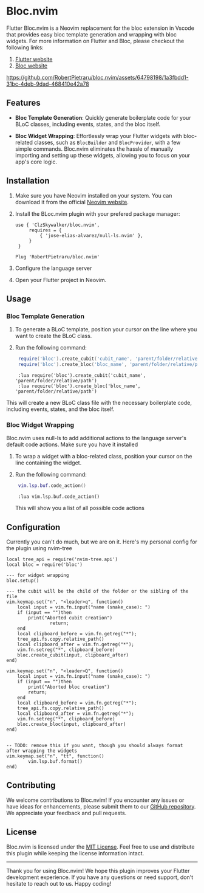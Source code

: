 # Bloc.nvim

Flutter Bloc.nvim is a Neovim replacement for the bloc extension in Vscode that provides easy bloc template generation and wrapping with bloc widgets. For more information on Flutter and Bloc, please checkout the following links:
1. [Flutter website](https://flutter.dev/)
2. [Bloc website](https://bloclibrary.dev/)


https://github.com/RobertPietraru/bloc.nvim/assets/64798198/1a3fbdd1-31bc-4deb-9dad-468410e42a78


## Features

- **Bloc Template Generation**: Quickly generate boilerplate code for your BLoC classes, including events, states, and the bloc itself. 

- **Bloc Widget Wrapping**: Effortlessly wrap your Flutter widgets with bloc-related classes, such as `BlocBuilder` and `BlocProvider`, with a few simple commands. Bloc.nvim eliminates the hassle of manually importing and setting up these widgets, allowing you to focus on your app's core logic.

## Installation

1. Make sure you have Neovim installed on your system. You can download it from the official [Neovim website](https://neovim.io/).

2. Install the BLoc.nvim plugin with your prefered package manager:

   ```Packer (lua)
   use { 'ClzSkywalker/bloc.nvim',
		requires = {
			{ 'jose-elias-alvarez/null-ls.nvim' },
		}
	}
   ```

   ```Vim-Plug (vim)
   Plug 'RobertPietraru/bloc.nvim'
   ```

3. Configure the language server

4. Open your Flutter project in Neovim.

## Usage

### Bloc Template Generation

1. To generate a BLoC template, position your cursor on the line where you want to create the BLoC class.

2. Run the following command:

   ```lua
    require('bloc').create_cubit('cubit_name', 'parent/folder/relative/path')
    require('bloc').create_bloc('bloc_name', 'parent/folder/relative/path')
   ```

   ```vim
    :lua require('bloc').create_cubit('cubit_name', 'parent/folder/relative/path')
    :lua require('bloc').create_bloc('bloc_name', 'parent/folder/relative/path')
   ```

This will create a new BLoC class file with the necessary boilerplate code, including events, states, and the bloc itself.

### Bloc Widget Wrapping
Bloc.nvim uses null-ls to add additional actions to the language server's default code actions. Make sure you have it installed

1. To wrap a widget with a bloc-related class, position your cursor on the line containing the widget.

2. Run the following command:
    ```lua
     vim.lsp.buf.code_action()
    ```

    ```vim
     :lua vim.lsp.buf.code_action()
    ```

    This will show you a list of all possible code actions

## Configuration
Currently you can't do much, but we are on it.
Here's my personal config for the plugin using nvim-tree

```
local tree_api = require('nvim-tree.api')
local bloc = require('bloc')

--- for widget wrapping
bloc.setup()

--- the cubit will be the child of the folder or the sibling of the file
vim.keymap.set("n", "<leader>q", function()
	local input = vim.fn.input("name (snake_case): ")
	if (input == "")then
		print("Aborted cubit creation")
				return;
    end
	local clipboard_before = vim.fn.getreg("*");
	tree_api.fs.copy.relative_path()
	local clipboard_after = vim.fn.getreg("*");
	vim.fn.setreg("*", clipboard_before)
	bloc.create_cubit(input, clipboard_after)
end)

vim.keymap.set("n", "<leader>Q", function()
	local input = vim.fn.input("name (snake_case): ")
	if (input == "")then
		print("Aborted bloc creation")
		return;
	end
	local clipboard_before = vim.fn.getreg("*");
	tree_api.fs.copy.relative_path()
	local clipboard_after = vim.fn.getreg("*");
	vim.fn.setreg("*", clipboard_before)
	bloc.create_bloc(input, clipboard_after)
end)


-- TODO: remove this if you want, though you should always format after wrapping the widgets
vim.keymap.set("n", "tt", function()
		vim.lsp.buf.format()
end)

```
## Contributing

We welcome contributions to Bloc.nvim! If you encounter any issues or have ideas for enhancements, please submit them to our [GitHub repository](RobertPietraru/bloc.nvim). We appreciate your feedback and pull requests.

## License

Bloc.nvim is licensed under the [MIT License](https://opensource.org/licenses/MIT). Feel free to use and distribute this plugin while keeping the license information intact.

---

Thank you for using Bloc.nvim! We hope this plugin improves your Flutter development experience. If you have any questions or need support, don't hesitate to reach out to us. Happy coding!
